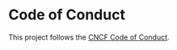 # Code of Conduct

This project follows the [CNCF Code of Conduct](https://github.com/cncf/foundation/blob/master/code-of-conduct.md).
